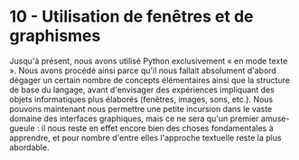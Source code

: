 # 10 - Utilisation de fenêtres et de graphismes

Jusqu'à présent, nous avons utilisé Python exclusivement « en mode texte
». Nous avons procédé ainsi parce qu'il nous fallait absolument d'abord
dégager un certain nombre de concepts élémentaires ainsi que la
structure de base du langage, avant d'envisager des expériences
impliquant des objets informatiques plus élaborés (fenêtres, images,
sons, etc.). Nous pouvons maintenant nous permettre une petite incursion
dans le vaste domaine des interfaces graphiques, mais ce ne sera qu'un
premier amuse-gueule : il nous reste en effet encore bien des choses
fondamentales à apprendre, et pour nombre d'entre elles l'approche
textuelle reste la plus abordable.

